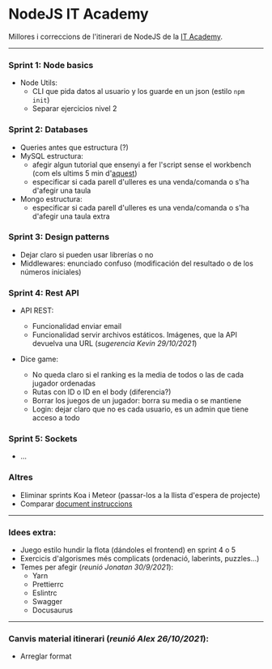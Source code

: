 # NodeJS IT Academy

Millores i correccions de l'itinerari de NodeJS de la [IT Academy](https://www.barcelonactiva.cat/es/itacademy).

___________________________

### Sprint 1: Node basics

- Node Utils:
    - CLI que pida datos al usuario y los guarde en un json (estilo `npm init`)
    - Separar ejercicios nivel 2

### Sprint 2: Databases

- Queries antes que estructura (?)
- MySQL estructura:
    - afegir algun tutorial que ensenyi a fer l'script sense el workbench (com els ultims 5 min d'[aquest](https://www.youtube.com/watch?v=YkrtjGD9IHU))
    - especificar si cada parell d'ulleres es una venda/comanda o s'ha d'afegir una taula
- Mongo estructura:
    - especificar si cada parell d'ulleres es una venda/comanda o s'ha d'afegir una taula extra

### Sprint 3: Design patterns

- Dejar claro si pueden usar librerías o no
- Middlewares: enunciado confuso (modificación del resultado o de los números iniciales)

### Sprint 4: Rest API

- API REST: 
    - Funcionalidad enviar email
    - Funcionalidad servir archivos estáticos. Imágenes, que la API devuelva una URL (_sugerencia Kevin 29/10/2021_)

- Dice game: 
    - No queda claro si el ranking es la media de todos o las de cada jugador ordenadas
    - Rutas con ID o ID en el body (diferencia?)
    - Borrar los juegos de un jugador: borra su media o se mantiene
    - Login: dejar claro que no es cada usuario, es un admin que tiene acceso a todo

### Sprint 5: Sockets

- ...

### Altres

- Eliminar sprints Koa i Meteor (passar-los a la llista d'espera de projecte)
- Comparar [document instruccions](https://barcelonactiva.sharepoint.com/:w:/r/sites/ITAcademy2/Shared%20Documents/16%20-%20Coordinaci%C3%B3%20Pedag%C3%B2gica/Docs_Definicions/Instruccions_especialitzaci%C3%B3.docx?d=wba7fa8dbcea747e992892c9d6268ec42&csf=1&web=1&e=b5aP2v)

__________________________

### Idees extra:

- Juego estilo hundir la flota (dándoles el frontend) en sprint 4 o 5
- Exercicis d'algorismes més complicats (ordenació, laberints, puzzles...)
- Temes per afegir (_reunió Jonatan 30/9/2021_):
    - Yarn
    - Prettierrc
    - Eslintrc
    - Swagger
    - Docusaurus

__________________________

### Canvis material itinerari (_reunió Alex 26/10/2021_):

- Arreglar format